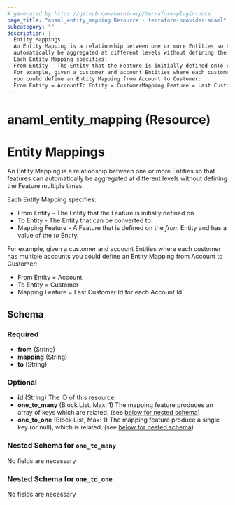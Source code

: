 ```yaml
---
# generated by https://github.com/hashicorp/terraform-plugin-docs
page_title: "anaml_entity_mapping Resource - terraform-provider-anaml"
subcategory: ""
description: |-
  Entity Mappings
  An Entity Mapping is a relationship between one or more Entities so that features can
  automatically be aggregated at different levels without defining the Feature multiple times.
  Each Entity Mapping specifies:
  From Entity - The Entity that the Feature is initially defined onTo Entity - The Entity that can be converted toMapping Feature - A Feature that is defined on the from Entity and has a value of the to Entity.
  For example, given a customer and account Entities where each customer has multiple accounts
  you could define an Entity Mapping from Account to Customer:
  From Entity = AccountTo Entity = CustomerMapping Feature = Last Customer Id for each Account Id
---
```


# anaml_entity_mapping (Resource)

# Entity Mappings

An Entity Mapping is a relationship between one or more Entities so that features can
automatically be aggregated at different levels without defining the Feature multiple times.

Each Entity Mapping specifies:

- From Entity - The Entity that the Feature is initially defined on
- To Entity - The Entity that can be converted to
- Mapping Feature - A Feature that is defined on the *from* Entity and has a value of the *to* Entity.

For example, given a customer and account Entities where each customer has multiple accounts
you could define an Entity Mapping from Account to Customer:

- From Entity = Account
- To Entity = Customer
- Mapping Feature = Last Customer Id for each Account Id



<!-- schema generated by tfplugindocs -->
## Schema

### Required

- **from** (String)
- **mapping** (String)
- **to** (String)

### Optional

- **id** (String) The ID of this resource.
- **one_to_many** (Block List, Max: 1) The mapping feature produces an array of keys which are related. (see [below for nested schema](#nestedblock--one_to_many))
- **one_to_one** (Block List, Max: 1) The mapping feature produce a single key (or null), which is related. (see [below for nested schema](#nestedblock--one_to_one))

<a id="nestedblock--one_to_many"></a>
### Nested Schema for `one_to_many`

No fields are necessary

<a id="nestedblock--one_to_one"></a>
### Nested Schema for `one_to_one`

No fields are necessary

